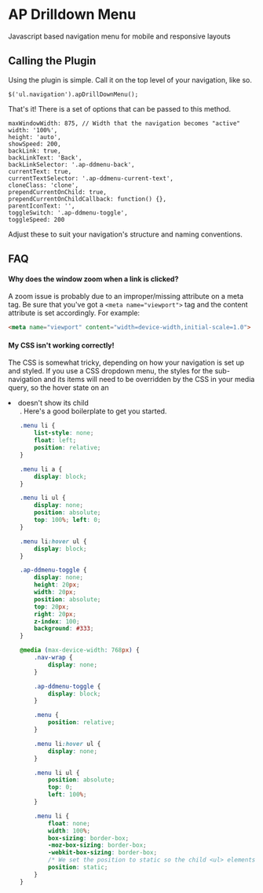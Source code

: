 # AP Drilldown Menu

Javascript based navigation menu for mobile and responsive layouts

## Calling the Plugin

Using the plugin is simple. Call it on the top level of your navigation, like so.

    $('ul.navigation').apDrillDownMenu();

That's it! There is a set of options that can be passed to this method.

    maxWindowWidth: 875, // Width that the navigation becomes "active"
    width: '100%',
    height: 'auto',
    showSpeed: 200,
    backLink: true,
    backLinkText: 'Back',
    backLinkSelector: '.ap-ddmenu-back',
    currentText: true,
    currentTextSelector: '.ap-ddmenu-current-text',
    cloneClass: 'clone',
    prependCurrentOnChild: true,
    prependCurrentOnChildCallback: function() {},
    parentIconText: '',
    toggleSwitch: '.ap-ddmenu-toggle',
    toggleSpeed: 200

Adjust these to suit your navigation's structure and naming conventions.

## FAQ

#### Why does the window zoom when a link is clicked?
A zoom issue is probably due to an improper/missing attribute on a meta tag. Be sure that you've got a `<meta name="viewport">` tag and the content attribute is set accordingly. For example:

```html
<meta name="viewport" content="width=device-width,initial-scale=1.0">
```
#### My CSS isn't working correctly!
The CSS is somewhat tricky, depending on how your navigation is set up and styled. If you use a CSS dropdown menu, the styles for the sub-navigation and its items will need to be overridden by the CSS in your media query, so the hover state on an <li> doesn't show its child <ul>. Here's a good boilerplate to get you started.

```css
.menu li {
    list-style: none;
    float: left;
    position: relative;
}

.menu li a {
    display: block;
}

.menu li ul {
    display: none;
    position: absolute;
    top: 100%; left: 0;
}

.menu li:hover ul {
    display: block;
}

.ap-ddmenu-toggle {
    display: none;
    height: 20px;
    width: 20px;
    position: absolute;
    top: 20px;
    right: 20px;
    z-index: 100;
    background: #333;
}

@media (max-device-width: 768px) {
    .nav-wrap {
        display: none;
    }

    .ap-ddmenu-toggle {
        display: block;
    }

    .menu {
        position: relative;
    }

    .menu li:hover ul {
        display: none;
    }

    .menu li ul {
        position: absolute;
        top: 0;
        left: 100%;
    }

    .menu li {
        float: none;
        width: 100%;
        box-sizing: border-box;
        -moz-box-sizing: border-box;
        -webkit-box-sizing: border-box;
        /* We set the position to static so the child <ul> elements are positioned based on the top level <ul> */
        position: static;
    }
}
```